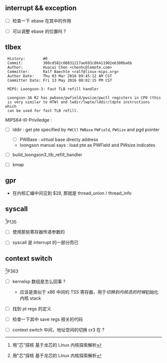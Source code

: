 ## interrupt && exception

- [ ] 检查一下 ebase 在其中的作用

- [ ] 可以调整 ebase 的位置吗 ?


## tlbex
```
 History:        #0
 Commit:         380cd582c08831217ae693c86411902e6300ba6b
 Author:         Huacai Chen <chenhc@lemote.com>
 Committer:      Ralf Baechle <ralf@linux-mips.org>
 Author Date:    Thu 03 Mar 2016 09:45:12 AM CST
 Committer Date: Fri 13 May 2016 08:02:15 PM CST

 MIPS: Loongson-3: Fast TLB refill handler

 Loongson-3A R2 has pwbase/pwfield/pwsize/pwctl registers in CP0 (this
 is very similar to HTW) and lwdir/lwpte/lddir/ldpte instructions which
 can be used for fast TLB refill.
```

MIPS64-III-Priviledge :

- [ ] lddir : get pte specified by `PWCtl` `PWBase` `PWField`, `PWSize` and pgd pointer
  - [ ] PWBase : *virtual*  base directy address 
  - loongson manual says : load pte as PWField and PWsize indicates

- [ ] build_loongson3_tlb_refill_handler
- [ ] kmap

## gpr
-  在内核汇编中间见到 $28, 那就是 thread_union / thread_info

## syscall
[^1]P135

- [ ] 使用那些寄存器传递参数的
- [ ] syscall 是 interrupt 的一部分而已


## context switch
[^1]P363

- [ ] kernelsp 数组是怎么回事 ?
    - 应该是类似于 x86 中间的 TSS 寄存器，用于*切换到内核态的时候*初始化内核 stack
- [ ] 找到 pt regs 的定义
- [ ] 检查一下其中 save regs 相关的代码

- [ ] context switch 中间，地址空间的切换 cr3 在 ?


[^1]: 用"芯"探核 基于龙芯的 Linux 内核探索解析
[^2]: See Mips Run 2nd Edition
